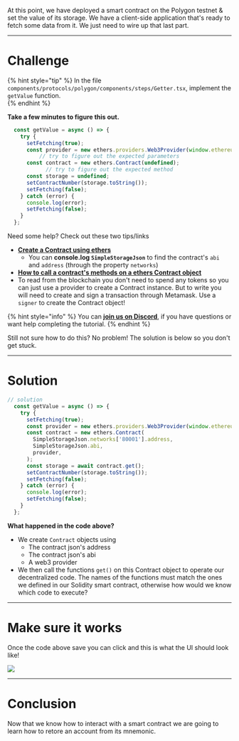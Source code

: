 At this point, we have deployed a smart contract on the Polygon testnet & set the value of its storage. We have a client-side application that's ready to fetch some data from it. We just need to wire up that last part.

-------------------------------------

# Challenge

{% hint style="tip" %}
In the file `components/protocols/polygon/components/steps/Getter.tsx`, implement the `getValue` function.   
{% endhint %}

**Take a few minutes to figure this out.**

```typescript
  const getValue = async () => {
    try {
      setFetching(true);
      const provider = new ethers.providers.Web3Provider(window.ethereum);
		  // try to figure out the expected parameters
      const contract = new ethers.Contract(undefined);
			// try to figure out the expected method 
      const storage = undefined;
      setContractNumber(storage.toString());
      setFetching(false);
    } catch (error) {
      console.log(error);
      setFetching(false);
    }
  };
```

Need some help? Check out these two tips/links  
* [**Create a Contract using ethers**](https://docs.ethers.io/v5/api/contract/contract/#Contract--creating) 
	* You can **console.log `SimpleStorageJson`** to find the contract's `abi` and `address` (through the property `networks`)  
* [**How to call a contract's methods on a ethers Contract object**](https://docs.ethers.io/v5/api/contract/contract/#Contract-functionsCall)  
* To read from the blockchain you don't need to spend any tokens so you can just use a provider to create a Contract instance. But to write you will need to create and sign a transaction through Metamask. Use a `signer` to create the Contract object!

{% hint style="info" %}
You can [**join us on Discord**](https://figment.io/devchat), if you have questions or want help completing the tutorial.
{% endhint %}

Still not sure how to do this? No problem! The solution is below so you don't get stuck.

-------------------------------------

# Solution

```typescript
// solution
  const getValue = async () => {
    try {
      setFetching(true);
      const provider = new ethers.providers.Web3Provider(window.ethereum);
      const contract = new ethers.Contract(
        SimpleStorageJson.networks['80001'].address,
        SimpleStorageJson.abi,
        provider,
      );
      const storage = await contract.get();
      setContractNumber(storage.toString());
      setFetching(false);
    } catch (error) {
      console.log(error);
      setFetching(false);
    }
  };
```

**What happened in the code above?**

* We create `Contract` objects using
  * The contract json's address
  * The contract json's abi
  * A web3 provider
* We then call the functions `get()` on this Contract object to operate our decentralized code. The names of the functions must match the ones we defined in our Solidity smart contract, otherwise how would we know which code to execute? 

-----------------------------

# Make sure it works

Once the code above save you can click and this is what the UI should look like!

![](../../../.gitbook/assets/pathways/polygon/polygon-getter.gif)

-------------------------------------

# Conclusion

Now that we know how to interact with a smart contract we are going to learn how to retore an account from its mnemonic.
